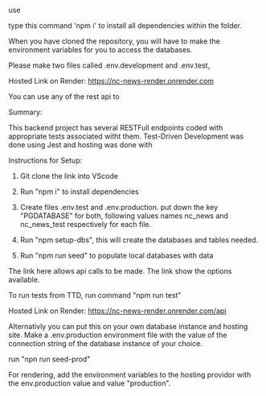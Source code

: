 
use 

type this command 'npm i' to install all dependencies within the folder. 

When you have cloned the repository, you will have to make the environment variables for you to access the databases. 

Please make two files called .env.development and .env.test, 

Hosted Link on Render: https://nc-news-render.onrender.com

You can use any of the rest api to 


Summary:

This backend project has several RESTFull endpoints coded with appropriate tests associated witht them. Test-Driven Development was done using Jest and hosting was done with 


Instructions for Setup:

1. Git clone the link into VScode

2. Run "npm i" to install dependencies

3. Create files .env.test and .env.production. put down the key "PGDATABASE" for both, following values names nc_news and nc_news_test respectively for each file. 

4. Run "npm setup-dbs", this will create the databases and tables needed.

5. Run "npm run seed" to populate  local databases with data 

The link here allows api calls to be made. The link show the options available.

To run tests from TTD, run command "npm run test"

Hosted Link on Render: https://nc-news-render.onrender.com/api

Alternativly you can put this on your own database instance and hosting site. Make a .env.production environment file with the value of the connection string of the database instance of your choice. 

run "npn run seed-prod"

For rendering, add the environment variables to the hosting providor with the env.production value and value "production". 